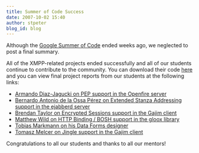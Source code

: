 ```yaml
---
title: Summer of Code Success
date: 2007-10-02 15:40
author: stpeter
blog_id: blog
---
```


Although the [Google Summer of Code](http://blog.xmpp.org/?p=20) ended weeks ago, we neglected to post a final summary. 

All of the XMPP-related projects ended successfully and all of our students continue to contribute to the community. You can download their code [here](http://code.google.com/p/google-summer-of-code-2007-xmpp/downloads/list) and you can view final project reports from our students at the following links:

-   [Armando Diaz-Jagucki on PEP support in the Openfire server](http://caustiq.esoteriq.org/nb/archives/2007/08/#e2007-08-19T21_56_08.txt)
-   [Bernardo Antonio de la Ossa Pérez on Extended Stanza Addressing support in the ejabberd server](http://badlop.blogspot.com/2007/08/summary-of-my-gsoc-project.html)
-   [Brendan Taylor on Encrypted Sessions support in the Gajim client](http://necronomicorp.com/lab/31)
-   [Matthew Wild on HTTP Binding / BOSH support in the gloox library](http://matthewstechnologyblog.blogspot.com/2007/09/summer-of-code-final-update.html)
-   [Tobias Markmann on his Data Forms designer](http://ayena.de/index.php?q=node/58)
-   [Tomasz Melcer on Jingle support in the Gajim client](http://liori.jogger.pl/2007/09/11/soc-summary/)

Congratulations to all our students and thanks to all our mentors!
